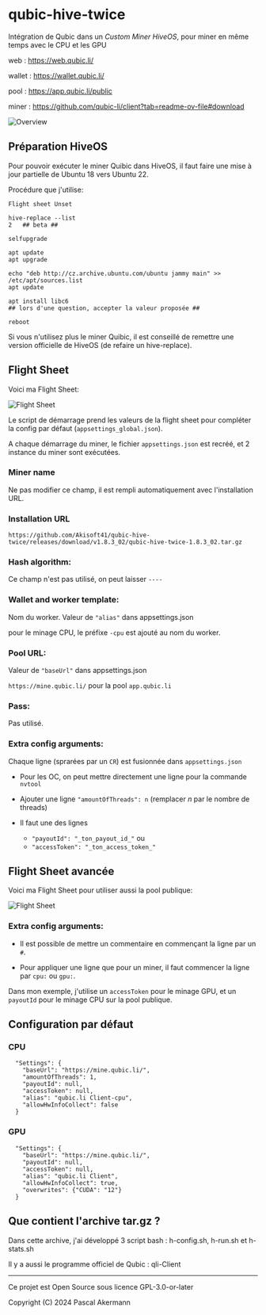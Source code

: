 # qubic-hive-twice
Intégration de Qubic dans un *Custom Miner HiveOS*, pour miner en même temps avec le CPU et les GPU

web : https://web.qubic.li/

wallet : https://wallet.qubic.li/

pool : https://app.qubic.li/public

miner : https://github.com/qubic-li/client?tab=readme-ov-file#download

![Overview](/img/overview.png)

## Préparation HiveOS

Pour pouvoir exécuter le miner Quibic dans HiveOS, il faut faire une mise à jour partielle de Ubuntu 18 vers Ubuntu 22.

Procédure que j'utilise:

```
Flight sheet Unset

hive-replace --list
2   ## beta ##

selfupgrade

apt update
apt upgrade

echo "deb http://cz.archive.ubuntu.com/ubuntu jammy main" >> /etc/apt/sources.list
apt update

apt install libc6
## lors d'une question, accepter la valeur proposée ##

reboot
```

Si vous n'utilisez plus le miner Quibic, il est conseillé de remettre une version officielle de HiveOS (de refaire un hive-replace).


## Flight Sheet

Voici ma Flight Sheet:

![Flight Sheet](/img/FlightSheet1.png)

Le script de démarrage prend les valeurs de la flight sheet pour compléter la config par défaut (`appsettings_global.json`).

A chaque démarrage du miner, le fichier `appsettings.json` est recréé, et 2 instance du miner sont exécutées.

### Miner name

Ne pas modifier ce champ, il est rempli automatiquement avec l'installation URL.

### Installation URL

`https://github.com/Akisoft41/qubic-hive-twice/releases/download/v1.8.3_02/qubic-hive-twice-1.8.3_02.tar.gz`

### Hash algorithm:

Ce champ n'est pas utilisé, on peut laisser `----`

### Wallet and worker template:

Nom du worker. Valeur de `"alias"` dans appsettings.json

pour le minage CPU, le préfixe `-cpu` est ajouté au nom du worker.

### Pool URL:

Valeur de `"baseUrl"` dans appsettings.json

`https://mine.qubic.li/` pour la pool `app.qubic.li`

### Pass:

Pas utilisé.

### Extra config arguments:

Chaque ligne (sprarées par un `CR`) est fusionnée dans `appsettings.json`

- Pour les OC, on peut mettre directement une ligne pour la commande `nvtool`

- Ajouter une ligne `"amountOfThreads": n` (remplacer *n* par le nombre de threads)

- Il faut une des lignes
  - `"payoutId": "_ton_payout_id_"` ou 
  - `"accessToken": "_ton_access_token_"`



## Flight Sheet avancée

Voici ma Flight Sheet pour utiliser aussi la pool publique:

![Flight Sheet](/img/FlightSheet2.png)

### Extra config arguments:

- Il est possible de mettre un commentaire en commençant la ligne par un `#`.

- Pour appliquer une ligne que pour un miner, il faut commencer la ligne par `cpu:` ou `gpu:`.

Dans mon exemple, j'utilise un `accessToken` pour le minage GPU, et un `payoutId` pour le minage CPU sur la pool publique.


## Configuration par défaut

### CPU
```
  "Settings": {
    "baseUrl": "https://mine.qubic.li/",
    "amountOfThreads": 1,
    "payoutId": null,
    "accessToken": null,
    "alias": "qubic.li Client-cpu",
    "allowHwInfoCollect": false
  }
```

### GPU
```
  "Settings": {
    "baseUrl": "https://mine.qubic.li/",
    "payoutId": null,
    "accessToken": null,
    "alias": "qubic.li Client",
    "allowHwInfoCollect": true,
    "overwrites": {"CUDA": "12"}
  }
```


## Que contient l'archive tar.gz ?

Dans cette archive, j'ai développé 3 script bash : h-config.sh, h-run.sh et h-stats.sh

Il y a aussi le programme officiel de Qubic : qli-Client

______________

Ce projet est Open Source sous licence GPL-3.0-or-later

Copyright (C) 2024 Pascal Akermann
